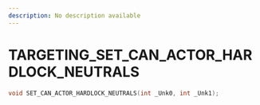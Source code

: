 ```yaml
---
description: No description available 
---
```


# TARGETING\_SET_CAN_ACTOR_HARDLOCK_NEUTRALS

```cpp
void SET_CAN_ACTOR_HARDLOCK_NEUTRALS(int _Unk0, int _Unk1);
```